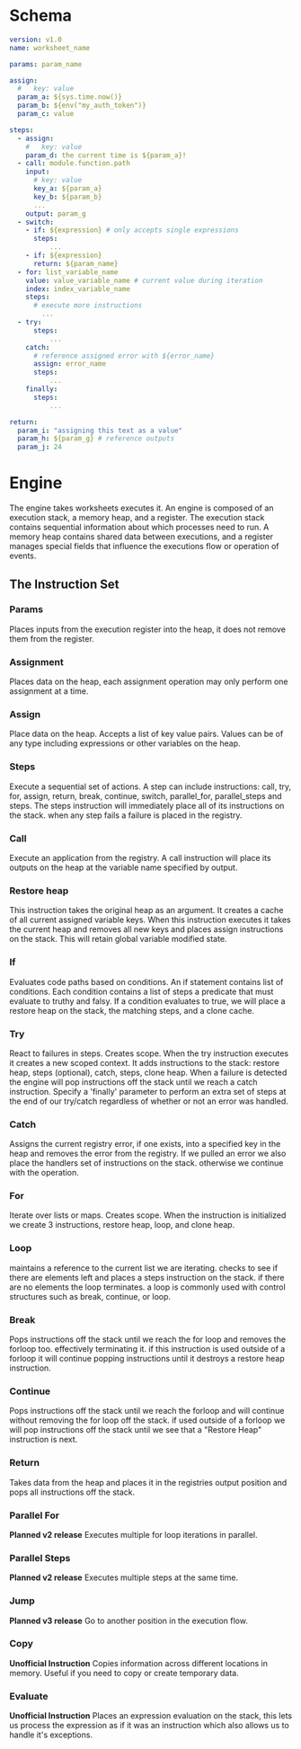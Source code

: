# Schema

```yaml
version: v1.0
name: worksheet_name

params: param_name

assign:
  #   key: value
  param_a: ${sys.time.now()}
  param_b: ${env("my_auth_token")}
  param_c: value

steps:
  - assign:
    #   key: value
    param_d: the current time is ${param_a}!
  - call: module.function.path
    input:
      # key: value
      key_a: ${param_a}
      key_b: ${param_b}
      ...
    output: param_g
  - switch:
    - if: ${expression} # only accepts single expressions
      steps:
          ...
    - if: ${expression}
      return: ${param_name}
  - for: list_variable_name
    value: value_variable_name # current value during iteration
    index: index_variable_name
    steps:
      # execute more instructions
        ...
  - try:
      steps:
          ...
    catch:
      # reference assigned error with ${error_name}
      assign: error_name
      steps:
          ...
    finally:
      steps:
          ...

return:
  param_i: "assigning this text as a value"
  param_h: ${param_g} # reference outputs
  param_j: 24

```

# Engine

The engine takes worksheets executes it. An engine is composed of an execution stack, a memory heap, and a register. The execution stack contains sequential information about which processes need to run. A memory heap contains shared data between executions, and a register manages special fields that influence the executions flow or operation of events.

## The Instruction Set

### Params

Places inputs from the execution register into the heap, it does not remove them from the register.

### Assignment

Places data on the heap, each assignment operation may only perform one assignment at a time.

### Assign

Place data on the heap. Accepts a list of key value pairs. Values can be of any type including expressions or other variables on the heap.

### Steps

Execute a sequential set of actions. A step can include instructions: call, try, for, assign, return, break, continue, switch, parallel_for, parallel_steps and steps. The steps instruction will immediately place all of its instructions on the stack. when any step fails a failure is placed in the registry.

### Call

Execute an application from the registry. A call instruction will place its outputs on the heap at the variable name specified by output.

### Restore heap

This instruction takes the original heap as an argument. It creates a cache of all current assigned variable keys. When this instruction executes it takes the current heap and removes all new keys and places assign instructions on the stack. This will retain global variable modified state.

### If

Evaluates code paths based on conditions. An if statement contains list of conditions. Each condition contains a list of steps a predicate that must evaluate to truthy and falsy. If a condition evaluates to true, we will place a restore heap on the stack, the matching steps, and a clone cache.

### Try

React to failures in steps. Creates scope. When the try instruction executes it creates a new scoped context. It adds instructions to the stack: restore heap, steps (optional), catch, steps, clone heap. When a failure is detected the engine will pop instructions off the stack until we reach a catch instruction. Specify a 'finally' parameter to perform an extra set of steps at the end of our try/catch regardless of whether or not an error was handled.

### Catch

Assigns the current registry error, if one exists, into a specified key in the heap and removes the error from the registry. If we pulled an error we also place the handlers set of instructions on the stack. otherwise we continue with the operation.

### For

Iterate over lists or maps. Creates scope. When the instruction is initialized we create 3 instructions, restore heap, loop, and clone heap.

### Loop

maintains a reference to the current list we are iterating. checks to see if there are elements left and places a steps instruction on the stack. if there are no elements the loop terminates. a loop is commonly used with control structures such as break, continue, or loop.

### Break

Pops instructions off the stack until we reach the for loop and removes the forloop too. effectively terminating it. if this instruction is used outside of a forloop it will continue popping instructions until it destroys a restore heap instruction.

### Continue

Pops instructions off the stack until we reach the forloop and will continue without removing the for loop off the stack. if used outside of a forloop we will pop instructions off the stack until we see that a "Restore Heap" instruction is next.

### Return

Takes data from the heap and places it in the registries output position and pops all instructions off the stack.

### Parallel For

**Planned v2 release**
Executes multiple for loop iterations in parallel.

### Parallel Steps

**Planned v2 release**
Executes multiple steps at the same time.

### Jump

**Planned v3 release**
Go to another position in the execution flow.

### Copy

**Unofficial Instruction**
Copies information across different locations in memory. Useful if you need to copy or create temporary data.

### Evaluate

**Unofficial Instruction**
Places an expression evaluation on the stack, this lets us process the expression as if it was an instruction which also allows us to handle it's exceptions.
